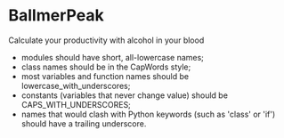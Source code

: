 # BallmerPeak
Calculate your productivity with alcohol in your blood
- modules should have short, all-lowercase names; 
- class names should be in the CapWords style; 
- most variables and function names should be lowercase_with_underscores; 
- constants (variables that never change value) should be CAPS_WITH_UNDERSCORES;
- names that would clash with Python keywords (such as 'class' or 'if') should have a trailing underscore.